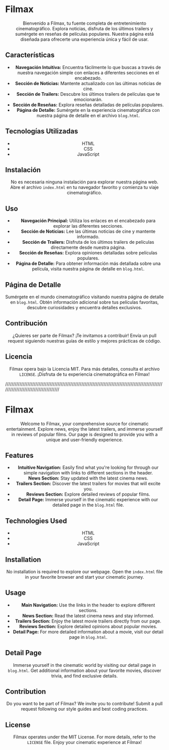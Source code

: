 # Filmax

<div align="center">

Bienvenido a Filmax, tu fuente completa de entretenimiento cinematográfico. Explora noticias, disfruta de los últimos trailers y sumérgete en reseñas de películas populares. Nuestra página está diseñada para ofrecerte una experiencia única y fácil de usar.

</div>

## Características

<div align="center">

- **Navegación Intuitiva:** Encuentra fácilmente lo que buscas a través de nuestra navegación simple con enlaces a diferentes secciones en el encabezado.
- **Sección de Noticias:** Mantente actualizado con las últimas noticias de cine.
- **Sección de Trailers:** Descubre los últimos trailers de películas que te emocionarán.
- **Sección de Reseñas:** Explora reseñas detalladas de películas populares.
- **Página de Detalle:** Sumérgete en la experiencia cinematográfica con nuestra página de detalle en el archivo `blog.html`.

</div>

## Tecnologías Utilizadas

<div align="center">

- HTML
- CSS
- JavaScript

</div>

## Instalación

<div align="center">

No es necesaria ninguna instalación para explorar nuestra página web. Abre el archivo `index.html` en tu navegador favorito y comienza tu viaje cinematográfico.

</div>

## Uso

<div align="center">

- **Navegación Principal:** Utiliza los enlaces en el encabezado para explorar las diferentes secciones.
- **Sección de Noticias:** Lee las últimas noticias de cine y mantente informado.
- **Sección de Trailers:** Disfruta de los últimos trailers de películas directamente desde nuestra página.
- **Sección de Reseñas:** Explora opiniones detalladas sobre películas populares.
- **Página de Detalle:** Para obtener información más detallada sobre una película, visita nuestra página de detalle en `blog.html`.

</div>

## Página de Detalle

<div align="center">

Sumérgete en el mundo cinematográfico visitando nuestra página de detalle en `blog.html`. Obtén información adicional sobre tus películas favoritas, descubre curiosidades y encuentra detalles exclusivos.

</div>

## Contribución

<div align="center">

¿Quieres ser parte de Filmax? ¡Te invitamos a contribuir! Envía un pull request siguiendo nuestras guías de estilo y mejores prácticas de código.

</div>

## Licencia

<div align="center">

Filmax opera bajo la Licencia MIT. Para más detalles, consulta el archivo `LICENSE`. ¡Disfruta de tu experiencia cinematográfica en Filmax!

</div>

/////////////////////////////////////////////////////////////////////////////////////////////////////////////////////////////////////

# Filmax

<div align="center">

Welcome to Filmax, your comprehensive source for cinematic entertainment. Explore news, enjoy the latest trailers, and immerse yourself in reviews of popular films. Our page is designed to provide you with a unique and user-friendly experience.

</div>

## Features

<div align="center">

- **Intuitive Navigation:** Easily find what you're looking for through our simple navigation with links to different sections in the header.
- **News Section:** Stay updated with the latest cinema news.
- **Trailers Section:** Discover the latest trailers for movies that will excite you.
- **Reviews Section:** Explore detailed reviews of popular films.
- **Detail Page:** Immerse yourself in the cinematic experience with our detailed page in the `blog.html` file.

</div>

## Technologies Used

<div align="center">

- HTML
- CSS
- JavaScript

</div>

## Installation

<div align="center">

No installation is required to explore our webpage. Open the `index.html` file in your favorite browser and start your cinematic journey.

</div>

## Usage

<div align="center">

- **Main Navigation:** Use the links in the header to explore different sections.
- **News Section:** Read the latest cinema news and stay informed.
- **Trailers Section:** Enjoy the latest movie trailers directly from our page.
- **Reviews Section:** Explore detailed opinions about popular movies.
- **Detail Page:** For more detailed information about a movie, visit our detail page in `blog.html`.

</div>

## Detail Page

<div align="center">

Immerse yourself in the cinematic world by visiting our detail page in `blog.html`. Get additional information about your favorite movies, discover trivia, and find exclusive details.

</div>

## Contribution

<div align="center">

Do you want to be part of Filmax? We invite you to contribute! Submit a pull request following our style guides and best coding practices.

</div>

## License

<div align="center">

Filmax operates under the MIT License. For more details, refer to the `LICENSE` file. Enjoy your cinematic experience at Filmax!

</div>
